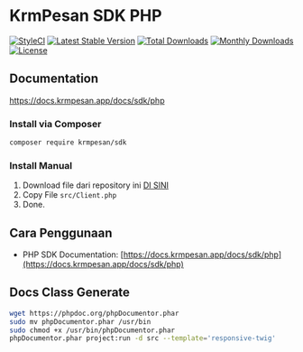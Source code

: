 # KrmPesan SDK PHP
[![StyleCI](https://github.styleci.io/repos/260632312/shield?branch=master)](https://github.styleci.io/repos/260632312)
[![Latest Stable Version](https://poser.pugx.org/krmpesan/sdk/v/stable)](https://packagist.org/packages/krmpesan/sdk)
[![Total Downloads](https://poser.pugx.org/krmpesan/sdk/downloads)](https://packagist.org/packages/krmpesan/sdk)
[![Monthly Downloads](https://poser.pugx.org/krmpesan/sdk/d/monthly)](https://packagist.org/packages/krmpesan/sdk)
[![License](https://poser.pugx.org/krmpesan/sdk/license)](https://packagist.org/packages/krmpesan/sdk)

## Documentation

https://docs.krmpesan.app/docs/sdk/php

### Install via Composer
```bash
composer require krmpesan/sdk
```

### Install Manual
1. Download file dari repository ini [DI SINI](https://github.com/KrmPesan/SDK-PHP/releases)
2. Copy File `src/Client.php`
3. Done.


## Cara Penggunaan

- PHP SDK Documentation: [https://docs.krmpesan.app/docs/sdk/php](https://docs.krmpesan.app/docs/sdk/php)

## Docs Class Generate
```bash
wget https://phpdoc.org/phpDocumentor.phar
sudo mv phpDocumentor.phar /usr/bin
sudo chmod +x /usr/bin/phpDocumentor.phar
phpDocumentor.phar project:run -d src --template='responsive-twig'
```
